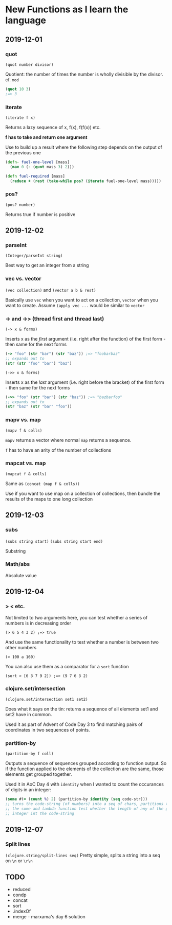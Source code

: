 # New Functions as I learn the language

## 2019-12-01

### quot
`(quot number divisor)`

Quotient: the number of times the number is wholly divisible by the divisor. cf. `mod`

```clj
(quot 10 3)
;=> 3
```

### iterate
`(iterate f x)`

Returns a lazy sequence of x, f(x), f(f(x)) etc.

__f has to take and return one argument__

Use to build up a result where the following step depends on the output of the previous one

```clj
(defn- fuel-one-level [mass]
  (max 0 (- (quot mass 3) 2)))

(defn fuel-required [mass]
  (reduce + (rest (take-while pos? (iterate fuel-one-level mass)))))
```

### pos?
`(pos? number)`

Returns true if number is positive

## 2019-12-02

### parseInt
`(Integer/parseInt string)`

Best way to get an integer from a string

### vec vs. vector
`(vec collection)` and `(vector a b & rest)`

Basically use `vec` when you want to act on a collection, `vector` when you
 want to create. Assume `(apply vec ...` would be similar to `vector`

### -> and ->> (thread first and thread last)
`(-> x & forms)` 

Inserts x as the _first_ argument (i.e. right after the function) of the
 first form - then same for the next forms
 
```clj
(-> "foo" (str "bar") (str "baz")) ;=> "foobarbaz"
;; expands out to
(str (str "foo" "bar") "baz")
```

`(->> x & forms)`

Inserts x as the _last_ argument (i.e. right before the bracket) of the
 first form - then same for the next forms
 
```clj
(->> "foo" (str "bar") (str "baz")) ;=> "bazbarfoo"
;; expands out to
(str "baz" (str "bar" "foo"))
```

###  mapv vs. map
`(mapv f & colls)`

`mapv` returns a vector where normal `map` returns a sequence.

`f` has to have an arity of the number of collections

### mapcat vs. map
`(mapcat f & colls)`

Same as `(concat (map f & colls))`

Use if you want to use map on a collection of collections, then bundle the
 results of the maps to one long collection

## 2019-12-03
### subs
`(subs string start)` `(subs string start end)`

Substring

### Math/abs

Absolute value

## 2019-12-04
### > < etc.
Not limited to two arguments here, you can test whether a series of numbers is in decreasing order

`(> 6 5 4 3 2) ;=> true`

And use the same functionality to test whether a number is between two other numbers

`(> 100 a 160)`

You can also use them as a comparator for a `sort` function

`(sort > [6 3 7 9 2]) ;=> (9 7 6 3 2)`

### clojure.set/intersection
`(clojure.set/intersection set1 set2)`

Does what it says on the tin: returns a sequence of all elements set1 and set2 have in common.

Used it as part of Advent of Code Day 3 to find matching pairs of coordinates in two sequences of points.

### partition-by

`(partition-by f coll)`

Outputs a sequence of sequences grouped according to function output. So if the function applied to the elements of the collection are the same, those elements get grouped together.

Used it in AoC Day 4 with `identity` when I wanted to count the occurances of digits in an integer:

```clj
(some #(= (count %) 2) (partition-by identity (seq code-str)))
;; turns the code-string (of numbers) into a seq of chars, partitions those into groups of the same char.
;; the some and lambda function test whether the length of any of the groups is equal to 2, implying there is a 'double'
;; integer int the code-string
```

## 2019-12-07

### Split lines
`(clojure.string/split-lines seq)`
Pretty simple, splits a string into a seq on `\n` or `\r\n`





## TODO
* reduced
* condp
* concat
* sort
* .indexOf
* merge - marxama's day 6 solution

